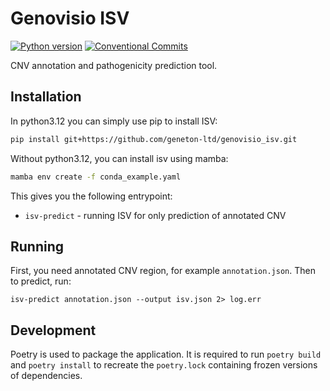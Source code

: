 # Genovisio ISV

[![Python version](https://img.shields.io/badge/python-3.12+-green.svg)](https://www.python.org/downloads/)
[![Conventional Commits](https://img.shields.io/badge/Conventional%20Commits-1.0.0-%23FE5196?logo=conventionalcommits&logoColor=white)](https://conventionalcommits.org)

CNV annotation and pathogenicity prediction tool.

## Installation

In python3.12 you can simply use pip to install ISV:

```bash
pip install git+https://github.com/geneton-ltd/genovisio_isv.git
```

Without python3.12, you can install isv using mamba:

```bash
mamba env create -f conda_example.yaml
```

This gives you the following entrypoint:

- `isv-predict` - running ISV for only prediction of annotated CNV

## Running

First, you need annotated CNV region, for example `annotation.json`. Then to predict, run:

```shell
isv-predict annotation.json --output isv.json 2> log.err
```

## Development

Poetry is used to package the application. It is required to run `poetry build` and `poetry install` to recreate the `poetry.lock` containing frozen versions of dependencies.
